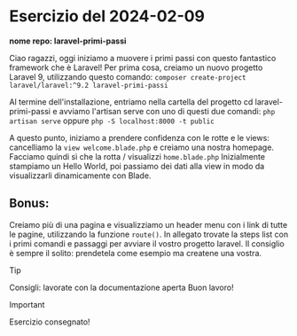 # Esercizio del 2024-02-09


**nome repo: laravel-primi-passi**

Ciao ragazzi, oggi iniziamo a muovere i primi passi con questo fantastico framework che è Laravel!
Per prima cosa, creiamo un nuovo progetto Laravel 9, utilizzando questo comando: `composer create-project laravel/laravel:^9.2 laravel-primi-passi`

Al termine dell'installazione, entriamo nella cartella del progetto cd laravel-primi-passi e avviamo l'artisan serve con uno di questi due comandi:
`php artisan serve` oppure `php -S localhost:8000 -t public`

A questo punto, iniziamo a prendere confidenza con le rotte e le views:
cancelliamo la `view welcome.blade.php` e creiamo una nostra homepage. Facciamo quindi sì che la rotta / visualizzi `home.blade.php` Inizialmente stampiamo un Hello World, poi passiamo dei dati alla view in modo da visualizzarli dinamicamente con Blade.

## Bonus:
Creiamo più di una pagina e visualizziamo un header menu con i link di tutte le pagine, utilizzando la funzione `route()`.
In allegato trovate la steps list con i primi comandi e passaggi per avviare il vostro progetto laravel. Il consiglio è sempre il solito: prendetela come esempio ma createne una vostra.

> [!TIP]
> Consigli: lavorate con la documentazione aperta
Buon lavoro!

> [!IMPORTANT]
> Esercizio consegnato!